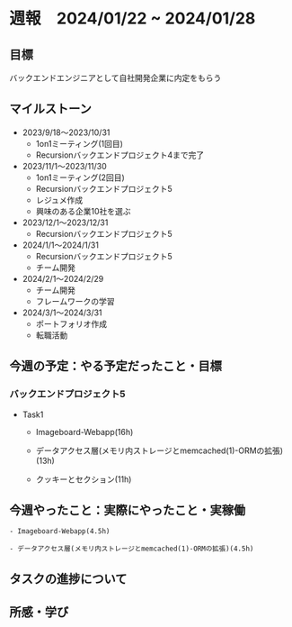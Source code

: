 # 週報　2024/01/22 ~ 2024/01/28

## 目標
バックエンドエンジニアとして自社開発企業に内定をもらう

## マイルストーン
- 2023/9/18〜2023/10/31
    - 1on1ミーティング(1回目)
    - Recursionバックエンドプロジェクト4まで完了
- 2023/11/1〜2023/11/30
    - 1on1ミーティング(2回目)
    - Recursionバックエンドプロジェクト5
    - レジュメ作成
    - 興味のある企業10社を選ぶ
- 2023/12/1〜2023/12/31
    - Recursionバックエンドプロジェクト5
- 2024/1/1〜2024/1/31
    - Recursionバックエンドプロジェクト5
    - チーム開発
- 2024/2/1〜2024/2/29
    - チーム開発
    - フレームワークの学習
- 2024/3/1〜2024/3/31
    - ポートフォリオ作成
    - 転職活動

## 今週の予定：やる予定だったこと・目標
### バックエンドプロジェクト5
- Task1
    - Imageboard-Webapp(16h)

    - データアクセス層(メモリ内ストレージとmemcached(1)-ORMの拡張)(13h)

    - クッキーとセクション(11h)

## 今週やったこと：実際にやったこと・実稼働
    - Imageboard-Webapp(4.5h)

    - データアクセス層(メモリ内ストレージとmemcached(1)-ORMの拡張)(4.5h)

## タスクの進捗について


## 所感・学び
